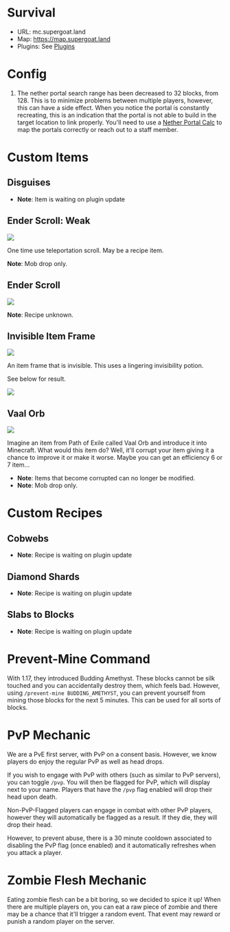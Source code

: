 # Survival

- URL: mc.supergoat.land
- Map: https://map.supergoat.land
- Plugins: See [Plugins](/plugins.md)

# Config

1. The nether portal search range has been decreased to 32 blocks, from 128. This is to minimize problems between
   multiple players, however, this can have a side effect. When you notice the portal is constantly recreating, this is
   an indication that the portal is not able to build in the target location to link properly. You'll need to use a
   [Nether Portal Calc](https://maximumfx.nl/portal/en/) to map the portals correctly or reach out to a staff member.

# Custom Items

## Disguises

- **Note**: Item is waiting on plugin update

## Ender Scroll: Weak

<img src="/assets/items/weak-ender-scroll.png" />

One time use teleportation scroll. May be a recipe item.

**Note**: Mob drop only.

## Ender Scroll

<img src="/assets/items/ender-scroll.png" />

**Note**: Recipe unknown.

## Invisible Item Frame

<img src="/assets/items/invisible-item-frame-recipe.png" />

An item frame that is invisible. This uses a lingering invisibility potion.

See below for result.

<img src="/assets/items/invisible-item-frame-result.png" />

## Vaal Orb

<img src="/assets/items/vaal-orb.png" />

Imagine an item from Path of Exile called Vaal Orb and introduce it into Minecraft. What would this item do? Well, it'll
corrupt your item giving it a chance to improve it or make it worse. Maybe you can get an efficiency 6 or 7 item...

- **Note**: Items that become corrupted can no longer be modified.
- **Note**: Mob drop only.

# Custom Recipes

## Cobwebs

- **Note**: Recipe is waiting on plugin update

## Diamond Shards

- **Note**: Recipe is waiting on plugin update

## Slabs to Blocks

- **Note**: Recipe is waiting on plugin update

# Prevent-Mine Command

With 1.17, they introduced Budding Amethyst. These blocks cannot be silk touched and you can accidentally destroy them,
which feels bad. However, using `/prevent-mine BUDDING_AMETHYST`, you can prevent yourself from mining those blocks for
the next 5 minutes. This can be used for all sorts of blocks.

# PvP Mechanic

We are a PvE first server, with PvP on a consent basis. However, we know players do enjoy the regular PvP as well as
head drops.

If you wish to engage with PvP with others (such as similar to PvP servers), you can toggle `/pvp`. You will then be
flagged for PvP, which will display next to your name. Players that have the `/pvp` flag enabled will drop their head
upon death.

Non-PvP-Flagged players can engage in combat with other PvP players, however they will automatically be flagged as a
result. If they die, they will drop their head.

However, to prevent abuse, there is a 30 minute cooldown associated to disabling the PvP flag (once enabled) and it
automatically refreshes when you attack a player.

# Zombie Flesh Mechanic

Eating zombie flesh can be a bit boring, so we decided to spice it up! When there are multiple players on, you can eat a
raw piece of zombie and there may be a chance that it'll trigger a random event. That event may reward or punish a
random player on the server.
